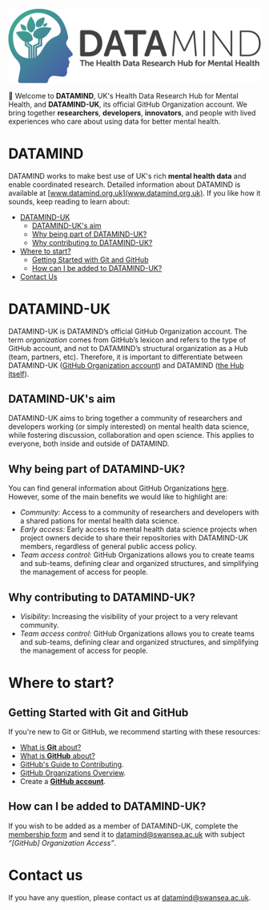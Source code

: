 ![plot](../img/DATAMIND_logo.jpg)

:wave: Welcome to **DATAMIND**, UK's Health Data Research Hub for Mental Health, and **DATAMIND-UK**, its official GitHub Organization account. We bring together **researchers**, **developers**, **innovators**, and people with lived experiences who care about using data for better mental health.

# DATAMIND 
DATAMIND works to make best use of UK's rich **mental health data** and enable coordinated research. Detailed information about DATAMIND is available at [www.datamind.org.uk](www.datamind.org.uk). If you like how it sounds, keep reading to learn about:

- [DATAMIND-UK](#datamind-uk)
  - [DATAMIND-UK's aim](#datamind-uks-aim)
  - [Why being part of DATAMIND-UK?](#why-being-part-of-datamind-uk)
  - [Why contributing to DATAMIND-UK?](#why-contributing-to-datamind-uk)
- [Where to start?](#where-to-start)
  - [Getting Started with Git and GitHub](#getting-started-with-git-and-github)
  - [How can I be added to DATAMIND-UK?](#how-can-i-be-added-to-datamind-uk)
- [Contact Us](#contact-us)

# DATAMIND-UK

DATAMIND-UK is DATAMIND’s official GitHub Organization account. The term *organization* comes from GitHub’s lexicon and refers to the type of GitHub account, and not to DATAMIND’s structural organization as a Hub (team, partners, etc). Therefore, it is important to differentiate between DATAMIND-UK ([GitHub Organization account](https://github.com/DATAMIND-UK)) and DATAMIND ([the Hub itself](https://datamind.org.uk/about-us/)).

## DATAMIND-UK's aim

DATAMIND-UK aims to bring together a community of researchers and developers working (or simply interested) on mental health data science, while fostering discussion, collaboration and open science. This applies to everyone, both inside and outside of DATAMIND.

## Why being part of DATAMIND-UK?

You can find general information about GitHub Organizations [here](https://docs.github.com/en/organizations/collaborating-with-groups-in-organizations/about-organizations). However, some of the main benefits we would like to highlight are:
- *Community:* Access to a community of researchers and developers with a shared pations for mental health data science.
- *Early access:* Early access to mental health data science projects when project owners decide to share their repositories with DATAMIND-UK members, regardless of general public access policy.
- *Team access control:* GitHub Organizations allows you to create teams and sub-teams, defining clear and organized structures, and simplifying the management of access for people.

## Why contributing to DATAMIND-UK?

- *Visibility*: Increasing the visibility of your project to a very relevant community.
- *Team access control:* GitHub Organizations allows you to create teams and sub-teams, defining clear and organized structures, and simplifying the management of access for people.

# Where to start?

## Getting Started with Git and GitHub
If you're new to Git or GitHub, we recommend starting with these resources:
- [What is **Git** about?](https://git-scm.com/about/branching-and-merging)
- [What is **GitHub** about?](https://docs.github.com/en/get-started/start-your-journey/about-github-and-git)
- [GitHub's Guide to Contributing](https://docs.github.com/en/get-started/exploring-projects-on-github/contributing-to-a-project).
- [GitHub Organizations Overview](https://docs.github.com/en/organizations/collaborating-with-groups-in-organizations/about-organizations).
- Create a [**GitHub account**](https://github.com/).

## How can I be added to DATAMIND-UK?

If you wish to be added as a member of DATAMIND-UK, complete the [membership form](https://github.com/DATAMIND-UK/.github/raw/refs/heads/main/docs/membership_form.docx) and send it to [datamind@swansea.ac.uk](mailto:datamind@swansea.ac.uk?subject=[GitHub]%20Organization%20Access) with subject *“[GitHub] Organization Access”*. 

# Contact us

If you have any question, please contact us at [datamind@swansea.ac.uk](mailto:datamind@swansea.ac.uk).

